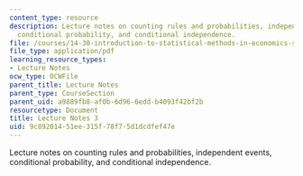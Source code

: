 ```yaml
---
content_type: resource
description: Lecture notes on counting rules and probabilities, independent events,
  conditional probability, and conditional independence.
file: /courses/14-30-introduction-to-statistical-methods-in-economics-spring-2009/9c89201451ee315f78f75d1dcdfef47e_MIT14_30s09_lec03.pdf
file_type: application/pdf
learning_resource_types:
- Lecture Notes
ocw_type: OCWFile
parent_title: Lecture Notes
parent_type: CourseSection
parent_uid: a9889fb8-af0b-6d96-6edd-b4093f42bf2b
resourcetype: Document
title: Lecture Notes 3
uid: 9c892014-51ee-315f-78f7-5d1dcdfef47e
---
```

Lecture notes on counting rules and probabilities, independent events, conditional probability, and conditional independence.

